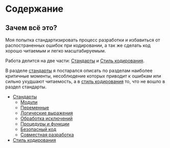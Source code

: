 
# Содержание

## Зачем всё это?

Моя попытка стандартизировать процесс разработки и избавиться от распостраненных ошибок при кодировании, а так же сделать код хорошо читаемым и легко масштабируемым.

Работа делится на две части: [Стандарты](./%D0%A1%D1%82%D0%B0%D0%BD%D0%B4%D0%B0%D1%80%D1%82%D1%8B/1%20%D0%9C%D0%BE%D0%B4%D1%83%D0%BB%D0%B8.md) и [Стиль кодирования](%D0%A1%D1%82%D0%B8%D0%BB%D1%8C%20%D0%BA%D0%BE%D0%B4%D0%B8%D1%80%D0%BE%D0%B2%D0%B0%D0%BD%D0%B8%D1%8F.md).

В разделе [стандарты](./%D0%A1%D1%82%D0%B0%D0%BD%D0%B4%D0%B0%D1%80%D1%82%D1%8B/1%20%D0%9C%D0%BE%D0%B4%D1%83%D0%BB%D0%B8.md) я постарался описать по разделам наиболее критичные моменты, несоблюдение которых приводит к ошибкам или сильно ухудшают читаемость, а в [стиль кодирования](%D0%A1%D1%82%D0%B8%D0%BB%D1%8C%20%D0%BA%D0%BE%D0%B4%D0%B8%D1%80%D0%BE%D0%B2%D0%B0%D0%BD%D0%B8%D1%8F.md) то, что не вошло в раздел стандарты.

- [Стандарты](./%D0%A1%D1%82%D0%B0%D0%BD%D0%B4%D0%B0%D1%80%D1%82%D1%8B/1%20%D0%9C%D0%BE%D0%B4%D1%83%D0%BB%D0%B8.md)
  - [Модули](./%D0%A1%D1%82%D0%B0%D0%BD%D0%B4%D0%B0%D1%80%D1%82%D1%8B/1%20Модули.md)
  - [Переменные](./%D0%A1%D1%82%D0%B0%D0%BD%D0%B4%D0%B0%D1%80%D1%82%D1%8B/2%20Переменные.md)
  - [Логические выражения](./%D0%A1%D1%82%D0%B0%D0%BD%D0%B4%D0%B0%D1%80%D1%82%D1%8B/3%20Логические%20выражения.md)
  - [Обработка исключений](./%D0%A1%D1%82%D0%B0%D0%BD%D0%B4%D0%B0%D1%80%D1%82%D1%8B/4%20Обработка%20исключений.md)
  - [Процедуры и функции](./%D0%A1%D1%82%D0%B0%D0%BD%D0%B4%D0%B0%D1%80%D1%82%D1%8B/5%20Процедуры%20и%20функции.md)
  - [Безопасный код](./%D0%A1%D1%82%D0%B0%D0%BD%D0%B4%D0%B0%D1%80%D1%82%D1%8B/6%20Безопасный%20код.md)
  - [Совместная разработка](./%D0%A1%D1%82%D0%B0%D0%BD%D0%B4%D0%B0%D1%80%D1%82%D1%8B/7%20Совместная%20разработка.md)
- [Стиль кодирования](Стиль%20кодирования.md)
